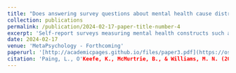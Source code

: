 ```yaml
---
title: "Does answering survey questions about mental health cause distress?" 
collection: publications
permalink: /publication/2024-02-17-paper-title-number-4
excerpt: 'Self-report surveys measuring mental health constructs such as anxiety, depression and trauma symptoms are regularly used in psychological research. Researchers and ethics committees are often concerned about the possibility that completing surveys on mental health might itself provoke negative emotional reactions. While prior studies have not found strong evidence of such impacts, the existing literature is limited by a lack of preregistered studies, and a lack of studies applying statistical methods that can establish the absence of an effect. In Study 1, we therefore conducted a preregistered within-subjects experiment (N= 337) testing the effects of completing measures of anxiety and depression on state distress, tiredness, happiness, and anxiety. In Study 2, we conducted a between-subjects experiment (N= 871) testing the effects of answering questions about trauma symptoms on state distress, perceived meaningfulness of participation, and unwanted thoughts. In both studies, equivalence tests indicated that the effects of the manipulations on state distress were significantly within our preregistered equivalence bounds of d±0.2, albeit that in Study 1 the estimated effect (d= 0.10) was significantly greater than zero. Our findings suggest that answering surveys about mental health topics may provoke some distress. However, these effects appear to be very small, even with outcomes measured immediately after an experimental manipulation.'
date: 2024-02-17 
venue: 'MetaPsychology - Forthcoming'
paperurl: '[http://academicpages.github.io/files/paper3.pdf](https://osf.io/preprints/psyarxiv/pqnvx_v1)'
citation: 'Paing, L., O'Keefe, K., McMurtrie, B., & Williams, M. N. (2023, October 9). Does answering survey questions about mental health cause distress?. https://doi.org/10.31234/osf.io/pqnvx'
---
```



